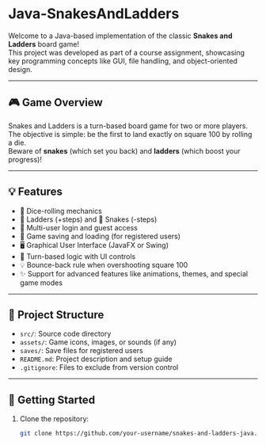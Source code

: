 # Java-SnakesAndLadders

Welcome to a Java-based implementation of the classic **Snakes and Ladders** board game!  
This project was developed as part of a course assignment, showcasing key programming concepts like GUI, file handling, and object-oriented design.

---

## 🎮 Game Overview

Snakes and Ladders is a turn-based board game for two or more players. The objective is simple: be the first to land exactly on square 100 by rolling a die.  
Beware of **snakes** (which set you back) and **ladders** (which boost your progress)!

---

## 💡 Features

- 🎲 Dice-rolling mechanics
- 🚀 Ladders (+steps) and 🐍 Snakes (-steps)
- 👥 Multi-user login and guest access
- 💾 Game saving and loading (for registered users)
- 🖥️ Graphical User Interface (JavaFX or Swing)
- 🔐 Turn-based logic with UI controls
- 💡 Bounce-back rule when overshooting square 100
- ✨ Support for advanced features like animations, themes, and special game modes

---

## 🧱 Project Structure

- `src/`: Source code directory
- `assets/`: Game icons, images, or sounds (if any)
- `saves/`: Save files for registered users
- `README.md`: Project description and setup guide
- `.gitignore`: Files to exclude from version control

---

## 🚀 Getting Started

1. Clone the repository:
   ```bash
   git clone https://github.com/your-username/snakes-and-ladders-java.git

